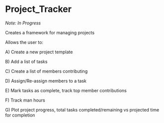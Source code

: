 # Project_Tracker
*Note: In Progress*

Creates a framework for managing projects

Allows the user to:

A) Create a new project template

B) Add a list of tasks

C) Create a list of members contributing

D) Assign/Re-assign members to a task

E) Mark tasks as complete, track top member contributions

F) Track man hours

G) Plot project progress, total tasks completed/remaining vs projected time for completion
